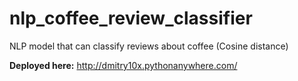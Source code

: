 # nlp_coffee_review_classifier
NLP model that can classify reviews about coffee (Cosine distance)

<b>Deployed here:</b> http://dmitry10x.pythonanywhere.com/
